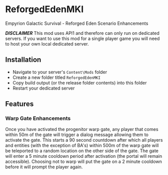 # ReforgedEdenMKI
Empyrion Galactic Survival - Reforged Eden Scenario Enhancements

__*DISCLAIMER*__ This mod uses API1 and therefore can only run on dedicated servers. If you want to use this mod for a single player game you will need to host your own local dedicated server.

## Installation

* Navigate to your server's `Content\Mods` folder
* Create a new folder titled `ReforgedEdenMKI`
* Copy build output (or the release folder contents) into this folder
* Restart your dedicated server

## Features

### Warp Gate Enhancements

Once you have activated the progenitor warp gate, any player that comes within 50m of the gate will trigger a dialog message allowing them to activate the gate. This starts a 90 second countdown after which all players and entities (with the exception of BA's) within 500m of the warp gate will be teleported to a random location on the other side of the gate. The gate will enter a 5 minute cooldown period after activation (the portal will remain accessible). Choosing not to warp will put the gate on a 2 minute cooldown before it will prompt the player again.
